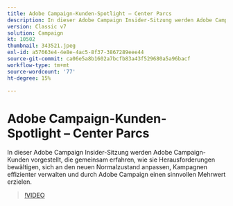 ```yaml
---
title: Adobe Campaign-Kunden-Spotlight – Center Parcs
description: In dieser Adobe Campaign Insider-Sitzung werden Adobe Campaign-Kunden vorgestellt, die gemeinsam erfahren, wie sie Herausforderungen bewältigen, sich an die neue Normalität anpassen und mehr... (Beschreibungen sollten zwischen 60 und 160 Zeichen lang sein.)
version: Classic v7
solution: Campaign
kt: 10502
thumbnail: 343521.jpeg
exl-id: a57663e4-4e8e-4ac5-8f37-3867289eee44
source-git-commit: ca06e5a8b1602a7bcfb83a43f529680a5a96bacf
workflow-type: tm+mt
source-wordcount: '77'
ht-degree: 15%

---
```


# Adobe Campaign-Kunden-Spotlight – Center Parcs

In dieser Adobe Campaign Insider-Sitzung werden Adobe Campaign-Kunden vorgestellt, die gemeinsam erfahren, wie sie Herausforderungen bewältigen, sich an den neuen Normalzustand anpassen, Kampagnen effizienter verwalten und durch Adobe Campaign einen sinnvollen Mehrwert erzielen.

>[!VIDEO](https://video.tv.adobe.com/v/343521/?quality=12&learn=on)

